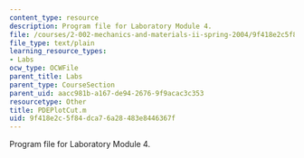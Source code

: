 ```yaml
---
content_type: resource
description: Program file for Laboratory Module 4.
file: /courses/2-002-mechanics-and-materials-ii-spring-2004/9f418e2c5f84dca76a28483e8446367f_PDEPlotCut.m
file_type: text/plain
learning_resource_types:
- Labs
ocw_type: OCWFile
parent_title: Labs
parent_type: CourseSection
parent_uid: aacc981b-a167-de94-2676-9f9acac3c353
resourcetype: Other
title: PDEPlotCut.m
uid: 9f418e2c-5f84-dca7-6a28-483e8446367f
---
```

Program file for Laboratory Module 4.